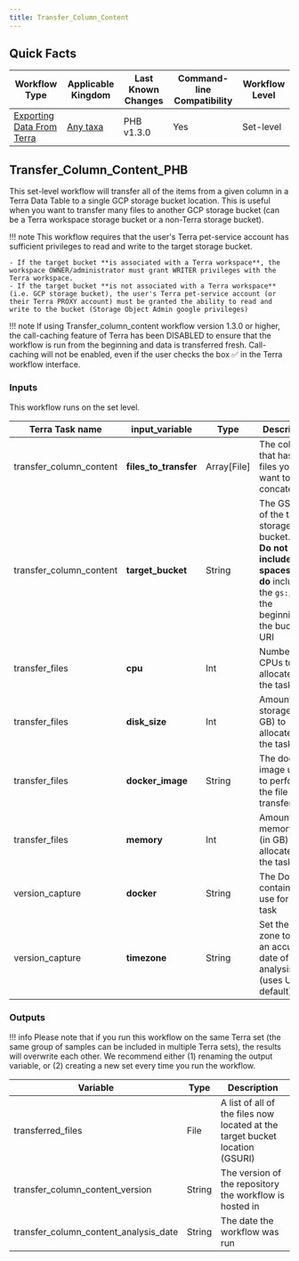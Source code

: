```yaml
---
title: Transfer_Column_Content
---
```


## Quick Facts

| **Workflow Type** | **Applicable Kingdom** | **Last Known Changes** | **Command-line Compatibility** | **Workflow Level** |
|---|---|---|---|---|
| [Exporting Data From Terra](../../workflows_overview/workflows_type.md/#exporting-data-from-terra) | [Any taxa](../../workflows_overview/workflows_kingdom.md/#any-taxa) | PHB v1.3.0 | Yes | Set-level |

## Transfer_Column_Content_PHB

This set-level workflow will transfer all of the items from a given column in a Terra Data Table to a single GCP storage bucket location. This is useful when you want to transfer many files to another GCP storage bucket (can be a Terra workspace storage bucket or a non-Terra storage bucket). 

!!! note
    This workflow requires that the user's Terra pet-service account has sufficient privileges to read and write to the target storage bucket.

    - If the target bucket **is associated with a Terra workspace**, the workspace OWNER/administrator must grant WRITER privileges with the Terra workspace.
    - If the target bucket **is not associated with a Terra workspace** (i.e. GCP storage bucket), the user's Terra pet-service account (or their Terra PROXY account) must be granted the ability to read and write to the bucket (Storage Object Admin google privileges)

!!! note
    If using Transfer_column_content workflow version 1.3.0 or higher, the call-caching feature of Terra has been DISABLED to ensure that the workflow is run from the beginning and data is transferred fresh. Call-caching will not be enabled, even if the user checks the box ✅ in the Terra workflow interface.

### Inputs

This workflow runs on the set level.

| **Terra Task name** | **input_variable** | **Type** | **Description** | **Default attribute** | **Status** |
|---|---|---|---|---|---|
| transfer_column_content | **files_to_transfer** | Array[File] | The column that has the files you want to concatenate. | | Required |
| transfer_column_content | **target_bucket** | String | The GS URI of the target storage bucket. Note: **Do not include spaces**, but **do** include the `gs://` at the beginning of the bucket URI | | Required |
| transfer_files | **cpu** | Int | Number of CPUs to allocate to the task | 4 | Optional |
| transfer_files | **disk_size** | Int | Amount of storage (in GB) to allocate to the task | 100 | Optional |
| transfer_files | **docker_image** | String | The docker image used to perform the file transfer. | us-docker.pkg.dev/general-theiagen/theiagen/utility:1.1" | Optional |
| transfer_files | **memory** | Int | Amount of memory/RAM (in GB) to allocate to the task | 8 | Optional |
| version_capture | **docker** | String | The Docker container to use for the task | "us-docker.pkg.dev/general-theiagen/theiagen/alpine-plus-bash:3.20.0" | Optional |
| version_capture | **timezone** | String | Set the time zone to get an accurate date of analysis (uses UTC by default) |  | Optional |

### Outputs

!!! info
    Please note that if you run this workflow on the same Terra set (the same group of samples can be included in multiple Terra sets), the results will overwrite each other. We recommend either (1) renaming the output variable, or (2) creating a new set every time you run the workflow.

| **Variable** | **Type** | **Description** |
|---|---|---|
| transferred_files | File | A list of all of the files now located at the target bucket location (GSURI) |
| transfer_column_content_version | String | The version of the repository the workflow is hosted in |
| transfer_column_content_analysis_date | String | The date the workflow was run |
